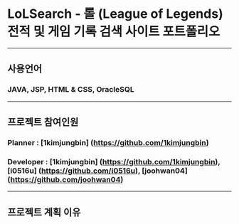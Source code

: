 # LoLSearch - 롤 (League of Legends) 전적 및 게임 기록 검색 사이트 포트폴리오
------------
## 사용언어
### JAVA, JSP, HTML & CSS, OracleSQL
------------
## 프로젝트 참여인원
### Planner : [1kimjungbin] (https://github.com/1kimjungbin)
### Developer : [1kimjungbin] (https://github.com/1kimjungbin), [i0516u] (https://github.com/i0516u), [joohwan04] (https://github.com/joohwan04)
------------
## 프로젝트 계획 이유
###
